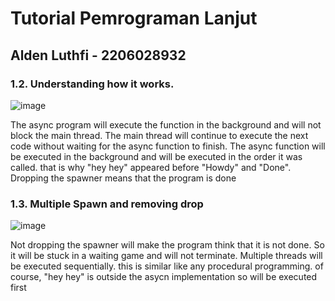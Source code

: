 # Tutorial Pemrograman Lanjut
## Alden Luthfi - 2206028932

### 1.2. Understanding how it works.
![image](https://github.com/aldenluthfi/adpro-tutorial10-timer/assets/83630284/0e9fc51e-aede-4d02-b451-f38f50b751a9)

The async program will execute the function in the background and will not block the main thread. The main thread will continue to execute the next code without waiting for the async function to finish. The async function will be executed in the background and will be executed in the order it was called. that is why "hey hey" appeared before "Howdy" and "Done". Dropping the spawner means that the program is done

### 1.3. Multiple Spawn and removing drop
![image](https://github.com/aldenluthfi/adpro-tutorial10-timer/assets/83630284/2d428714-4bc5-4141-9f4e-622f44ef5ede)

Not dropping the spawner will make the program think that it is not done. So it will be stuck in a waiting game and will not terminate. Multiple threads will be executed sequentially. this is similar like any procedural programming. of course, "hey hey" is outside the asycn implementation so will be executed first
